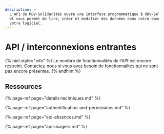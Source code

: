 ```yaml
---
description: >-
  L'API de RDV-Solidarités ouvre une interface programmatique à RDV-Solidarités
  et vous permet de lire, créer et modifier des données dans notre base depuis
  votre logiciel.
---
```


# API / interconnexions entrantes

{% hint style="info" %}
Le nombre de fonctionnalités de l'API est encore restreint. Contactez-nous si vous avez besoin de fonctionnalités qui ne sont pas encore présentes.
{% endhint %}

## Ressources

{% page-ref page="details-techniques.md" %}

{% page-ref page="authentification-and-permissions.md" %}

{% page-ref page="api-absences.md" %}

{% page-ref page="api-usagers.md" %}





